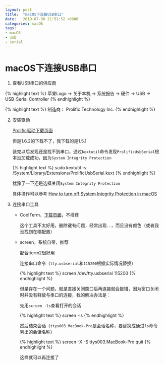 ```yaml
---
layout: post
title:  "macOS下连接USB串口"
date:   2019-07-30 21:51:52 +0800
categories: macOS
tags:
- macOS
- usb
- serial
---
```



# macOS下连接USB串口
1. 查看USB串口的供应商

{% highlight text %}
    苹果Logo -> 关于本机 -> 系统报告 -> 硬件 -> USB -> USB-Serial Controller
{% endhighlight %}


{% highlight text %}
 	制造商：	Prolific Technology Inc.
{% endhighlight %}

2. 安装驱动

    [Prolific驱动下载页面](http://www.prolific.com.tw/US/ShowProduct.aspx?p_id=229&pcid=41)
    
    但是1.6.2的下载不了，我下载的是1.5.1
    
    装完以后发现还是找不到串口，通过`kextutil`命令发现`ProlificUsbSerial`根本没加载成功，因为`System Integrity Protection`
    
    {% highlight text %}
        sudo kextutil -v /System/Library/Extensions/ProlificUsbSerial.kext
    {% endhighlight %}
    
    犹豫了一下还是选择关闭`System Integrity Protection`
    
    具体操作可以参考 [How to turn off System Integrity Protection in macOS](https://www.imore.com/how-turn-system-integrity-protection-macos)

3. 连接串口工具
    - CoolTerm，[下载页面](https://freeware.the-meiers.org/)，不推荐
        
        这个工具不太好用，删除键有问题，经常出现`..`，而且没有颜色（或者我没找到在哪配置）
        
    - screen，系统自带，推荐
        
        配合iterm2很好用
        
        连接串口命令（`tty.usbserial`和`115200`根据实际情况替换）
        
        {% highlight text %}
        screen /dev/tty.usbserial 115200
        {% endhighlight %}

        
        但是存在一个问题，就是直接关闭窗口后再连接就会报错，因为窗口关闭时并没有释放与串口的连接，我的解决办法是：
        
        先用`screen -ls`查看打开的会话
        
        {% highlight text %}
        screen -ls
        {% endhighlight %}
        
        然后结束会话（`ttys003.MacBook-Pro`是会话名称，要替换成通过`ls`命令列出的会话名称）
        
        {% highlight text %}
        screen -X -S ttys003.MacBook-Pro quit
        {% endhighlight %}
        
        这样就可以再连接了


    